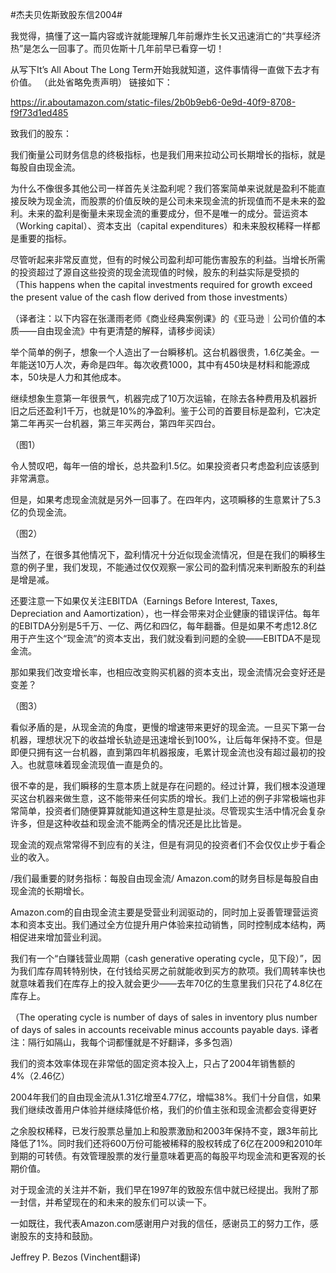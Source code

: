 #杰夫贝佐斯致股东信2004#

我觉得，搞懂了这一篇内容或许就能理解几年前爆炸生长又迅速消亡的“共享经济热”是怎么一回事了。而贝佐斯十几年前早已看穿一切！

从写下It’s All About The Long Term开始我就知道，这件事情得一直做下去才有价值。
（此处省略免责声明）
链接如下：

https://ir.aboutamazon.com/static-files/2b0b9eb6-0e9d-40f9-8708-f9f73d1ed485

致我们的股东：

我们衡量公司财务信息的终极指标，也是我们用来拉动公司长期增长的指标，就是每股自由现金流。

为什么不像很多其他公司一样首先关注盈利呢？我们答案简单来说就是盈利不能直接反映为现金流，而股票的价值反映的是公司未来现金流的折现值而不是未来的盈利。未来的盈利是衡量未来现金流的重要成分，但不是唯一的成分。营运资本（Working capital）、资本支出（capital expenditures）和未来股权稀释一样都是重要的指标。

尽管听起来非常反直觉，但有的时候公司盈利却可能伤害股东的利益。当增长所需的投资超过了源自这些投资的现金流现值的时候，股东的利益实际是受损的（This happens when the capital investments required for growth exceed the present value of the cash flow derived from those investments）

（译者注：以下内容在张潇雨老师《商业经典案例课》的《亚马逊｜公司价值的本质——自由现金流》中有更清楚的解释，请移步阅读）

举个简单的例子，想象一个人造出了一台瞬移机。这台机器很贵，1.6亿美金。一年能送10万人次，寿命是四年。每次收费1000，其中有450块是材料和能源成本，50块是人力和其他成本。

继续想象生意第一年很景气，机器完成了10万次运输，在除去各种费用及机器折旧之后还盈利1千万，也就是10%的净盈利。鉴于公司的首要目标是盈利，它决定第二年再买一台机器，第三年买两台，第四年买四台。

（图1）

令人赞叹吧，每年一倍的增长，总共盈利1.5亿。如果投资者只考虑盈利应该感到非常满意。

但是，如果考虑现金流就是另外一回事了。在四年内，这项瞬移的生意累计了5.3亿的负现金流。

（图2）

当然了，在很多其他情况下，盈利情况十分近似现金流情况，但是在我们的瞬移生意的例子里，我们发现，不能通过仅仅观察一家公司的盈利情况来判断股东的利益是增是减。

还要注意一下如果仅关注EBITDA（Earnings Before Interest, Taxes, Depreciation and Aamortization），也一样会带来对企业健康的错误评估。每年的EBITDA分别是5千万、一亿、两亿和四亿，每年翻番。但是如果不考虑12.8亿用于产生这个“现金流”的资本支出，我们就没看到问题的全貌——EBITDA不是现金流。

那如果我们改变增长率，也相应改变购买机器的资本支出，现金流情况会变好还是变差？

（图3）

看似矛盾的是，从现金流的角度，更慢的增速带来更好的现金流。一旦买下第一台机器，理想状况下的收益增长轨迹是迅速增长到100%，让后每年保持不变。但是即便只拥有这一台机器，直到第四年机器报废，毛累计现金流也没有超过最初的投入。也就意味着现金流现值一直是负的。

很不幸的是，我们瞬移的生意本质上就是存在问题的。经过计算，我们根本没道理买这台机器来做生意，这不能带来任何实质的增长。我们上述的例子非常极端也非常简单，投资者们随便算算就能知道这种生意是扯淡。尽管现实生活中情况会复杂许多，但是这种收益和现金流不能两全的情况还是比比皆是。

现金流的观点常常得不到应有的关注，但是有洞见的投资者们不会仅仅止步于看企业的收入。

/我们最重要的财务指标：每股自由现金流/
Amazon.com的财务目标是每股自由现金流的长期增长。

Amazon.com的自由现金流主要是受营业利润驱动的，同时加上妥善管理营运资本和资本支出。我们通过全方位提升用户体验来拉动销售，同时控制成本结构，两相促进来增加营业利润。

我们有一个“白赚钱营业周期（cash generative operating cycle，见下段）”，因为我们库存周转特别快，在付钱给买房之前就能收到买方的款项。我们周转率快也就意味着我们在库存上的投入就会更少——去年70亿的生意里我们只花了4.8亿在库存上。

（The operating cycle is number of days of sales in inventory plus number of days of sales in accounts receivable minus accounts payable days. 译者注：隔行如隔山，我每个词都懂就是不好翻译，多多包涵）

我们的资本效率体现在非常低的固定资本投入上，只占了2004年销售额的4%（2.46亿）

2004年我们的自由现金流从1.31亿增至4.77亿，增幅38%。我们十分自信，如果我们继续改善用户体验并继续降低价格，我们的价值主张和现金流都会变得更好

之余股权稀释，已发行股票总量加上和股票激励和2003年保持不变，跟3年前比降低了1%。同时我们还将600万份可能被稀释的股权转成了6亿在2009和2010年到期的可转债。有效管理股票的发行量意味着更高的每股平均现金流和更客观的长期价值。

对于现金流的关注并不新，我们早在1997年的致股东信中就已经提出。我附了那一封信，并希望现在的和未来的股东们可以读一下。

一如既往，我代表Amazon.com感谢用户对我的信任，感谢员工的努力工作，感谢股东的支持和鼓励。

Jeffrey P. Bezos
(Vinchent翻译)

